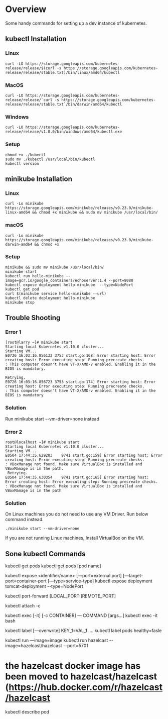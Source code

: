 # Overview
Some handy commands for setting up a dev instance of kubernetes.

## kubectl Installation
### Linux
```
curl -LO https://storage.googleapis.com/kubernetes-release/release/$(curl -s https://storage.googleapis.com/kubernetes-release/release/stable.txt)/bin/linux/amd64/kubectl
```

### MacOS 
``` 
curl -LO https://storage.googleapis.com/kubernetes-release/release/`curl -s https://storage.googleapis.com/kubernetes-release/release/stable.txt`/bin/darwin/amd64/kubectl
```

### Windows 
``` 
curl -LO https://storage.googleapis.com/kubernetes-release/release/v1.8.0/bin/windows/amd64/kubectl.exe
```

### Setup
```
chmod +x ./kubectl
sudo mv ./kubectl /usr/local/bin/kubectl
kubectl version
```

## minikube Installation
### Linux 
```
curl -Lo minikube https://storage.googleapis.com/minikube/releases/v0.23.0/minikube-linux-amd64 && chmod +x minikube && sudo mv minikube /usr/local/bin/
```

### macOS 
``` 
curl -Lo minikube https://storage.googleapis.com/minikube/releases/v0.23.0/minikube-darwin-amd64 && chmod +x 
```

### Setup
```
minikube && sudo mv minikube /usr/local/bin/
minikube start
kubectl run hello-minikube --image=gcr.io/google_containers/echoserver:1.4 --port=8080
kubectl expose deployment hello-minikube  --type=NodePort
kubectl get pod
curl $(minikube service hello-minikube --url)
kubectl delete deployment hello-minikube
minikube stop
```

## Trouble Shooting
### Error 1
```
[root@larry ~]# minikube start
Starting local Kubernetes v1.10.0 cluster...
Starting VM...
E0726 16:03:16.856132 3753 start.go:168] Error starting host: Error creating host: Error executing step: Running precreate checks.
: This computer doesn't have VT-X/AMD-v enabled. Enabling it in the BIOS is mandatory.
 
Retrying.
E0726 16:03:16.856723 3753 start.go:174] Error starting host: Error creating host: Error executing step: Running precreate checks.
: This computer doesn't have VT-X/AMD-v enabled. Enabling it in the BIOS is mandatory
```
### Solution
Run minikube start --vm-driver=none instead

### Error 2
```
root@localhost ~]# minikube start
Starting local Kubernetes v1.10.0 cluster...
Starting VM...
E0504 17:44:35.629203    9741 start.go:159] Error starting host: Error creating host: Error executing step: Running precreate checks.
: VBoxManage not found. Make sure VirtualBox is installed and VBoxManage is in the path.
 Retrying.
E0504 17:44:35.630354    9741 start.go:165] Error starting host:  Error creating host: Error executing step: Running precreate checks.
: VBoxManage not found. Make sure VirtualBox is installed and VBoxManage is in the path
```

### Solution
On Linux machines you do not need to use any VM Driver.
Run below command instead.
```
./minikube start --vm-driver=none
```
If you are not running Linux machines, Install VirtualBox on the VM.

## Sone kubectl Commands
kubectl get pods
kubectl get pods [pod name]
 
kubectl expose <type name> <identifier/name> [—port=external port] [—target-port=container-port [—type=service-type]
kubectl expose deployment tomcat-deployment --type=NodePort
 
kubectl port-forward <pod name> [LOCAL_PORT:]REMOTE_PORT]
 
kubectl attach <pod name> -c <container>
 
kubectl exec  [-it] <pod name> [-c CONTAINER] — COMMAND [args…]
kubectl exec -it <pod name> bash
 
kubectl label [—overwrite] <type> KEY_1=VAL_1 ….
kubectl label pods <pod name> healthy=fasle
 
kubectl run <name> —image=image
kubectl run hazelcast --image=hazelcast/hazelcast --port=5701
# the hazelcast docker image has been moved to hazelcast/hazelcast (https://hub.docker.com/r/hazelcast/hazelcast
 
kubectl describe pod


